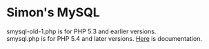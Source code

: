 ﻿# Simon's MySQL
﻿smysql-old-1.php is for PHP 5.3 and earlier versions.
﻿<br />
﻿smysql.php is for PHP 5.4 and later versions.
﻿<a href="http://ratajs.nhx.cz/SimonMySQL_manual/">Here</a> is documentation.

